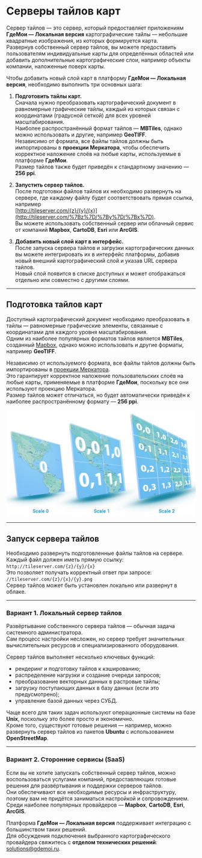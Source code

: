 # Серверы тайлов карт

Сервер тайлов — это сервер, который предоставляет приложениям **ГдеМои — Локальная версия** картографические тайлы — небольшие квадратные изображения, из которых формируется карта.  
Развернув собственный сервер тайлов, вы можете предоставить пользователям индивидуальные карты для определённых областей или добавить дополнительные картографические слои, например объекты компании, наложенные поверх карты.

Чтобы добавить новый слой карт в платформу **ГдеМои — Локальная версия**, необходимо выполнить три основных шага:

1. **Подготовить тайлы карт.**  
   Сначала нужно преобразовать картографический документ в равномерные графические тайлы, каждый из которых связан с координатами (градусной сеткой) для всех уровней масштабирования.  
   Наиболее распространённый формат тайлов — **MBTiles**, однако можно использовать и другие, например **GeoTIFF**.  
   Независимо от формата, все файлы тайлов должны быть импортированы в **проекции Меркатора**, чтобы обеспечить корректное наложение слоёв на любые карты, используемые в платформе **ГдеМои**.  
   Размер тайлов также будет приведён к стандартному значению — **256 ppi**.

2. **Запустить сервер тайлов.**  
   После подготовки файлов тайлов их необходимо развернуть на сервере, где каждому файлу будет соответствовать прямая ссылка, например  
   [http://tileserver.com/{z}/{y}/{x}](http://tileserver.com/%7Bz%7D/%7By%7D/%7Bx%7D).  
   Вы можете использовать собственный сервер или облачный сервис от компаний **Mapbox**, **CartoDB**, **Esri** или **ArcGIS**.

3. **Добавить новый слой карт в интерфейс.**  
   После запуска сервера тайлов и загрузки картографических данных вы можете интегрировать их в интерфейс платформы, добавив новый внешний картографический слой и указав URL сервера тайлов.  
   Новый слой появится в списке доступных и может отображаться отдельно или совместно с другими слоями.

---

## Подготовка тайлов карт

Доступный картографический документ необходимо преобразовать в тайлы — равномерные графические элементы, связанные с координатами для каждого уровня масштабирования.  
Одним из наиболее популярных форматов тайлов является **MBTiles**, созданный [Mapbox](https://www.mapbox.com/), однако можно использовать и другие форматы, например **GeoTIFF**.

Независимо от используемого формата, все файлы тайлов должны быть импортированы в [проекции Меркатора](https://en.wikipedia.org/wiki/Mercator_projection).  
Это гарантирует корректное наложение пользовательских слоёв на любые карты, применяемые в платформе **ГдеМои**, поскольку все они используют проекцию Меркатора.  
Размер тайлов может отличаться, но будет автоматически приведён к наиболее распространённому формату — **256 ppi**.

![Тайлы карт](../../../../on-premise/on-premise/platform-installation/optional-software/attachments/image-20230810-131010.png)

---

## Запуск сервера тайлов

Необходимо развернуть подготовленные файлы тайлов на сервере.  
Каждый файл должен иметь прямую ссылку:  
`http://tileserver.com/{z}/{y}/{x}`  
Это позволяет получать корректный ответ при запросе:  
`//tileserver.com/{z}/{x}/{y}.png`  
Сервер тайлов может быть установлен локально или развернут в облаке.

---

### Вариант 1. Локальный сервер тайлов

Развёртывание собственного сервера тайлов — обычная задача системного администратора.  
Сам процесс настройки несложен, но сервер требует значительных вычислительных ресурсов и специализированного оборудования.

Сервер тайлов выполняет несколько ключевых функций:  
* рендеринг и подготовку тайлов к кэшированию;  
* распределение нагрузки и создание очереди запросов;  
* преобразование векторных данных в растровые тайлы;  
* загрузку поступающих данных в базу данных (если это предусмотрено);  
* управление базой данных через СУБД.

Чаще всего для таких задач используют операционные системы на базе **Unix**, поскольку это более просто и экономично.  
Кроме того, существуют готовые решения — например, можно развернуть сервер тайлов из пакетов **Ubuntu** с использованием **OpenStreetMap**.

---

### Вариант 2. Сторонние сервисы (SaaS)

Если вы не хотите запускать собственный сервер тайлов, можно воспользоваться услугами компаний, предоставляющих готовые решения для развёртывания и поддержки серверов тайлов.  
Они обеспечивают все необходимые ресурсы и инфраструктуру, поэтому вам не придётся заниматься настройкой и сопровождением.  
Среди наиболее популярных провайдеров — **Mapbox**, **CartoDB**, **Esri**, **ArcGIS**.

Платформа **ГдеМои — Локальная версия** поддерживает интеграцию с большинством таких решений.  
Для обсуждения подключения выбранного картографического провайдера свяжитесь с **отделом технических решений**:  
[solutions@gdemoi.ru](mailto:solutions@gdemoi.ru).
